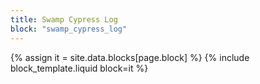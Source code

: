 ```yaml
---
title: Swamp Cypress Log
block: "swamp_cypress_log"
---
```


{% assign it = site.data.blocks[page.block] %}
{% include block_template.liquid block=it %}

